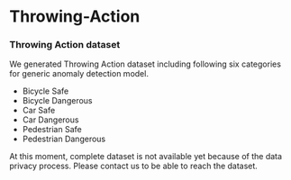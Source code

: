 # Throwing-Action
### Throwing Action dataset
We generated Throwing Action dataset including following six categories for generic anomaly detection model. 

* Bicycle Safe
* Bicycle Dangerous
* Car Safe
* Car Dangerous
* Pedestrian Safe
* Pedestrian Dangerous

At this moment, complete dataset is not available yet because of the data privacy process. Please contact us to be able to reach the dataset. 
